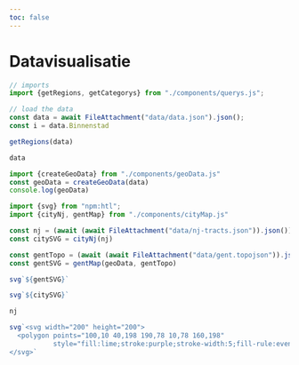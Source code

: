 ```yaml
---
toc: false
---
```


<style>

.hero {
  display: flex;
  flex-direction: column;
  align-items: center;
  font-family: var(--sans-serif);
  margin: 4rem 0 8rem;
  text-wrap: balance;
  text-align: center;
}

.hero h1 {
  margin: 2rem 0;
  max-width: none;
  font-size: 14vw;
  font-weight: 900;
  line-height: 1;
  background: linear-gradient(30deg, var(--theme-foreground-focus), currentColor);
  -webkit-background-clip: text;
  -webkit-text-fill-color: transparent;
  background-clip: text;
}

.hero h2 {
  margin: 0;
  max-width: 34em;
  font-size: 20px;
  font-style: initial;
  font-weight: 500;
  line-height: 1.5;
  color: var(--theme-foreground-muted);
}

@media (min-width: 640px) {
  .hero h1 {
    font-size: 90px;
  }
}

</style>

# Datavisualisatie

```js
// imports
import {getRegions, getCategorys} from "./components/querys.js";

// load the data
const data = await FileAttachment("data/data.json").json();
const i = data.Binnenstad

```

```js echo
getRegions(data)
```
```js echo
data
```
```js
import {createGeoData} from "./components/geoData.js"
const geoData = createGeoData(data)
console.log(geoData)
```

```js
import {svg} from "npm:htl";
import {cityNj, gentMap} from "./components/cityMap.js"

const nj = (await (await FileAttachment("data/nj-tracts.json")).json())
const citySVG = cityNj(nj)

```
```js 
const gentTopo = (await (await FileAttachment("data/gent.topojson")).json())
const gentSVG = gentMap(geoData, gentTopo)
```
```js
svg`${gentSVG}`
```
```js
svg`${citySVG}`
```
```js echo
nj
```
```js 
svg`<svg width="200" height="200">
  <polygon points="100,10 40,198 190,78 10,78 160,198"
           style="fill:lime;stroke:purple;stroke-width:5;fill-rule:evenodd;" />
</svg>`
```


